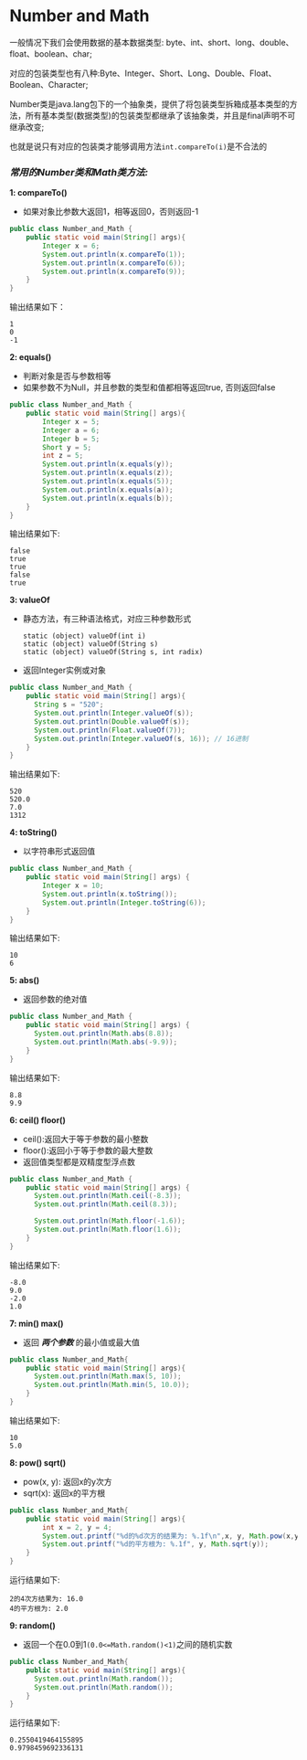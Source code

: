 # Number and Math

一般情况下我们会使用数据的基本数据类型: byte、int、short、long、double、float、boolean、char;  

对应的包装类型也有八种:Byte、Integer、Short、Long、Double、Float、Boolean、Character;

Number类是java.lang包下的一个抽象类，提供了将包装类型拆箱成基本类型的方法，所有基本类型(数据类型)的包装类型都继承了该抽象类，并且是final声明不可继承改变;

也就是说只有对应的包装类才能够调用方法`int.compareTo(i)`是不合法的

### *常用的Number类和Math类方法:*

**1: compareTo()**
* 如果对象比参数大返回1，相等返回0，否则返回-1
```java
public class Number_and_Math {
    public static void main(String[] args){
        Integer x = 6;
        System.out.println(x.compareTo(1));
        System.out.println(x.compareTo(6));
        System.out.println(x.compareTo(9));
    }
}
```
输出结果如下：

    1
    0
    -1

**2: equals()**
* 判断对象是否与参数相等
* 如果参数不为Null，并且参数的类型和值都相等返回true, 否则返回false
```java
public class Number_and_Math {
    public static void main(String[] args){
        Integer x = 5;
        Integer a = 6;
        Integer b = 5;
        Short y = 5;
        int z = 5;
        System.out.println(x.equals(y));
        System.out.println(x.equals(z));
        System.out.println(x.equals(5));
        System.out.println(x.equals(a));
        System.out.println(x.equals(b));
    }
}
```

输出结果如下:

    false
    true
    true
    false
    true

**3: valueOf**
* 静态方法，有三种语法格式，对应三种参数形式

      static (object) valueOf(int i)
      static (object) valueOf(String s)
      static (object) valueOf(String s, int radix)
* 返回Integer实例或对象
```java
public class Number_and_Math {
    public static void main(String[] args){
      String s = "520";
      System.out.println(Integer.valueOf(s));
      System.out.println(Double.valueOf(s));
      System.out.println(Float.valueOf(7));
      System.out.println(Integer.valueOf(s, 16)); // 16进制
    }
}
```

输出结果如下:

    520
    520.0
    7.0
    1312

**4: toString()**
* 以字符串形式返回值
```java
public class Number_and_Math {
    public static void main(String[] args) {
        Integer x = 10;
        System.out.println(x.toString());
        System.out.println(Integer.toString(6));
    }
}
```
输出结果如下:

    10
    6

**5: abs()**
* 返回参数的绝对值
```java
public class Number_and_Math {
    public static void main(String[] args) {
      System.out.println(Math.abs(8.8));
      System.out.println(Math.abs(-9.9));
    }
}
```
输出结果如下:

    8.8
    9.9

**6: ceil()  floor()**
* ceil():返回大于等于参数的最小整数
* floor():返回小于等于参数的最大整数
* 返回值类型都是双精度型浮点数
```java
public class Number_and_Math {
    public static void main(String[] args) {
      System.out.println(Math.ceil(-8.3));
      System.out.println(Math.ceil(8.3));

      System.out.println(Math.floor(-1.6));
      System.out.println(Math.floor(1.6));
    }
}
```

输出结果如下:

    -8.0
    9.0
    -2.0
    1.0

**7: min() max()**
* 返回 ***两个参数*** 的最小值或最大值
```java
public class Number_and_Math{
    public static void main(String[] args){
      System.out.println(Math.max(5, 10));
      System.out.println(Math.min(5, 10.0));
    }
}
```

输出结果如下:

    10
    5.0

**8: pow()  sqrt()**
* pow(x, y): 返回x的y次方
* sqrt(x): 返回x的平方根
```java
public class Number_and_Math{
    public static void main(String[] args){
        int x = 2, y = 4;
        System.out.printf("%d的%d次方的结果为: %.1f\n",x, y, Math.pow(x,y));
        System.out.printf("%d的平方根为: %.1f", y, Math.sqrt(y));
    }
}
```

运行结果如下:

    2的4次方结果为: 16.0
    4的平方根为: 2.0

**9: random()**
* 返回一个在0.0到1`(0.0<=Math.random()<1)`之间的随机实数
```java
public class Number_and_Math{
    public static void main(String[] args){
      System.out.println(Math.random());
      System.out.println(Math.random());
    }
}
```

运行结果如下:

    0.2550419464155895
    0.9798459692336131
